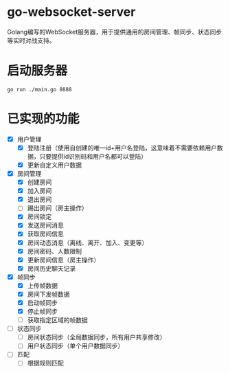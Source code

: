 # go-websocket-server
Golang编写的WebSocket服务器，用于提供通用的房间管理、帧同步、状态同步等实时对战支持。

# 启动服务器
```shell
go run ./main.go 8888
```

# 已实现的功能
- [x] 用户管理
    - [x] 登陆注册（使用自创建的唯一id+用户名登陆，这意味着不需要依赖用户数据，只要提供id识别码和用户名都可以登陆） 
    - [x] 更新自定义用户数据
- [x] 房间管理
    - [x] 创建房间
    - [x] 加入房间
    - [x] 退出房间
    - [ ] 踢出房间（房主操作）
    - [x] 房间锁定
    - [x] 发送房间消息
    - [x] 获取房间信息
    - [x] 房间动态消息（离线、离开、加入、变更等）
    - [x] 房间密码、人数限制
    - [x] 更新房间信息（房主操作）
    - [x] 房间历史聊天记录
- [x] 帧同步
    - [x] 上传帧数据
    - [x] 房间下发帧数据
    - [x] 启动帧同步
    - [x] 停止帧同步
    - [ ] 获取指定区域的帧数据
- [ ] 状态同步
    - [ ] 房间状态同步（全局数据同步，所有用户共享修改）
    - [ ] 用户状态同步（单个用户数据同步）
- [ ] 匹配
    - [ ] 根据规则匹配